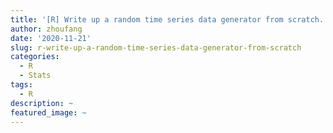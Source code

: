 ```yaml
---
title: '[R] Write up a random time series data generator from scratch.'
author: zhoufang
date: '2020-11-21'
slug: r-write-up-a-random-time-series-data-generator-from-scratch
categories:
  - R
  - Stats
tags:
  - R
description: ~
featured_image: ~
---
```

